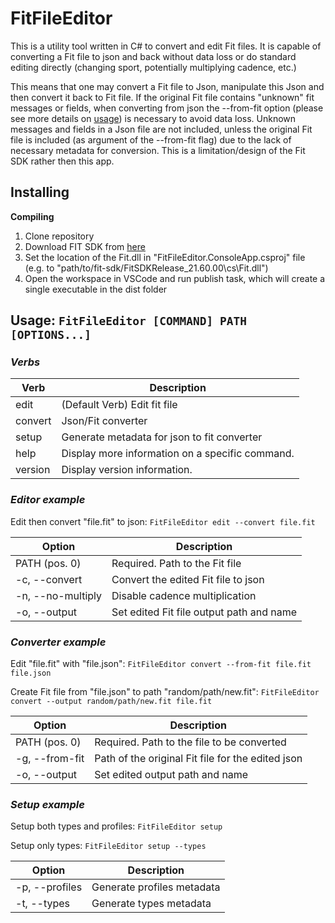 # FitFileEditor

This is a utility tool written in C# to convert and edit Fit files. It is capable of converting a Fit file to json and back without data loss or do standard editing directly (changing sport, potentially multiplying cadence, etc.)

This means that one may convert a Fit file to Json, manipulate this Json and then convert it back to Fit file. If the original Fit file contains "unknown" fit messages or fields, when converting from json the --from-fit option (please see more details on [usage](#usage)) is necessary to avoid data loss. Unknown messages and fields in a Json file are not included, unless the original Fit file is included (as argument of the --from-fit flag) due to the lack of necessary metadata for conversion. This is a limitation/design of the Fit SDK rather then this app.

## Installing
**Compiling**

1) Clone repository
2) Download FIT SDK from [here](https://developer.garmin.com/fit/download/)
3) Set the location of the Fit.dll in "FitFileEditor.ConsoleApp.csproj" file (e.g. to "path/to/fit-sdk/FitSDKRelease_21.60.00\cs\Fit.dll")
4) Open the workspace in VSCode and run publish task, which will create a single executable in the dist folder

## Usage: `FitFileEditor [COMMAND] PATH [OPTIONS...]`

### *Verbs*
Verb    | Description
--------|------------
edit    | (Default Verb) Edit fit file
convert | Json/Fit converter
setup   | Generate metadata for json to fit converter
help    | Display more information on a specific command.
version | Display version information.

### *Editor example*

Edit then convert "file.fit" to json: `FitFileEditor edit --convert file.fit`

Option            | Description
------------------|------------
PATH (pos. 0)     | Required. Path to the Fit file
-c, --convert     | Convert the edited Fit file to json
-n, --no-multiply | Disable cadence multiplication
-o, --output      | Set edited Fit file output path and name

### *Converter example*

Edit "file.fit" with "file.json": `FitFileEditor convert --from-fit file.fit file.json`

Create Fit file from "file.json" to path "random/path/new.fit": `FitFileEditor convert --output random/path/new.fit file.fit`

Option            | Description
------------------|------------
PATH (pos. 0)  | Required. Path to the file to be converted
-g, --from-fit | Path of the original Fit file for the edited json
-o, --output   | Set edited output path and name

### *Setup example*

Setup both types and profiles: `FitFileEditor setup`

Setup only types: `FitFileEditor setup --types`

Option         | Description
---------------|------------
-p, --profiles | Generate profiles metadata
-t, --types    | Generate types metadata